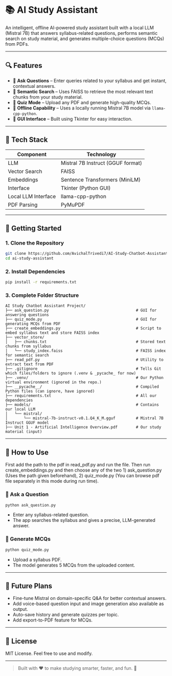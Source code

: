 # 📚 AI Study Assistant

An intelligent, offline AI-powered study assistant built with a local LLM (Mistral 7B) that answers syllabus-related questions, performs semantic search on study material, and generates multiple-choice questions (MCQs) from PDFs.

---

## 🔍 Features

- 💬 **Ask Questions** – Enter queries related to your syllabus and get instant, contextual answers.
- 📄 **Semantic Search** – Uses FAISS to retrieve the most relevant text chunks from your study material.
- 🧠 **Quiz Mode** – Upload any PDF and generate high-quality MCQs.
- 🧱 **Offline Capability** – Uses a locally running Mistral 7B model via `llama-cpp-python`.
- 🎨 **GUI Interface** – Built using Tkinter for easy interaction.

---

## 🧰 Tech Stack

| Component | Technology |
|----------|------------|
| LLM | Mistral 7B Instruct (GGUF format) |
| Vector Search | FAISS |
| Embeddings | Sentence Transformers (MiniLM) |
| Interface | Tkinter (Python GUI) |
| Local LLM Interface | llama-cpp-python |
| PDF Parsing | PyMuPDF |

---

## 🚀 Getting Started

### 1. Clone the Repository
```bash
git clone https://github.com/AvichalTrivedi7/AI-Study-Chatbot-Assistant-Project
cd ai-study-assistant
```

### 2. Install Dependencies
```bash
pip install -r requirements.txt
```

### 3. Complete Folder Structure
```
AI Study Chatbot Assistant Project/
├── ask_question.py                                      # GUI for answering questions
├── quiz_mode.py                                         # GUI for generating MCQs from PDF
├── create_embeddings.py                                 # Script to embed syllabus text and store FAISS index
├── vector_store/
│   ├── chunks.txt                                       # Stored text chunks from syllabus
│   └── study_index.faiss                                # FAISS index for semantic search
├── read_pdf.py                                          # Utility to extract text from PDF
├── .gitignore                                           # Tells Git which files/folders to ignore (.venv & _pycache_ for now)
├── .venv/                                               # Our Python virtual environment (ignored in the repo.)
├── __pycache__/                                         # Compiled Python files (can ignore, have ignored)
├── requirements.txt                                     # All our dependencies
├── models/                                              # Contains our local LLM
│   └── mistral/                                         
│       └── mistral-7b-instruct-v0.1.Q4_K_M.gguf         # Mistral 7B Instruct GGUF model
├── Unit 1 - Artificial Intelligence Overview.pdf        # Our study material (input)
```

---

## 📘 How to Use
First add the path to the pdf in read_pdf.py and run the file. Then run create_embeddings.py and then choose any of the two 1) ask_question.py (Uses the path given beforehand), 2) quiz_mode.py (You can browse pdf file separately in this mode during run time).

### 🧠 Ask a Question
```bash
python ask_question.py
```
- Enter any syllabus-related question.
- The app searches the syllabus and gives a precise, LLM-generated answer.

### 📝 Generate MCQs
```bash
python quiz_mode.py
```
- Upload a syllabus PDF.
- The model generates 5 MCQs from the uploaded content.

---

## 🧠 Future Plans

- Fine-tune Mistral on domain-specific Q&A for better contextual answers.
- Add voice-based question input and image generation also available as output.
- Auto-save history and generate quizzes per topic.
- Add export-to-PDF feature for MCQs.

---

## 📜 License

MIT License. Feel free to use and modify.

---

> Built with ❤️ to make studying smarter, faster, and fun.
🚀

